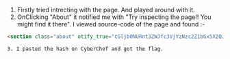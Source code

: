 1. Firstly tried intrecting with the page. And played around with it.
2. OnClicking "About" it notified me with "Try inspecting the page!! You might find it there". I viewed source-code of the page and found :-
 ```html
 <section class="about" otify_true="cGljb0NURnt3ZWJfc3VjYzNzc2Z1bGx5X2QzYzBkZWRfMDJjZGNiNTl9"> ```

3. I pasted the hash on CyberChef and got the flag.
